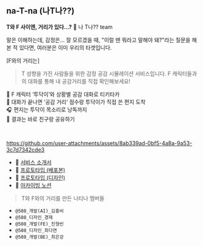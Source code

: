 ## na-T-na (나T나??)

**T와 F 사이엔, 거리가 있다...?** 📏 나 T나?? team

말은 이해하는데, 감정은... 잘 모르겠을 때,
"이럴 땐 뭐라고 말해야 돼?"라는 질문을 해본 적 있다면,
여러분은 이미 우리의 타겟입니다.

[F와의 거리는]
> T 성향을 가진 사람들을 위한 감정 공감 시뮬레이션 서비스입니다.
> F 캐릭터들과의 대화를 통해 내 공감거리를 직접 확인해보세요!


💬 F 캐릭터 ‘투닥이’와 상황별 공감 대화로 티키타카 <br>
💌 대화가 끝나면 ‘공감 거리’ 점수랑 투닥이가 직접 쓴 편지 도착 <br>
🎧 편지는 투닥이 목소리로 낭독까지 <br>
👐 결과는 바로 친구랑 공유하기 <br>

<br>


https://github.com/user-attachments/assets/8ab339ad-0bf5-4a8a-9a53-3c7d7342cde3



- 🔗 [서비스 소개서](https://www.figma.com/deck/SD6UF09n5KP2CCGeGRwzgb/F%EC%99%80%EC%9D%98-%EA%B1%B0%EB%A6%AC---%EC%84%9C%EB%B9%84%EC%8A%A4-%EC%86%8C%EA%B0%9C%EC%84%9C?kind=deck&node-id=1-4682)
- 🔗 [프로토타입 (배포본)](https://na-t-na-fe.vercel.app/)
- 🔗 [프로토타입 (디자인)](https://www.figma.com/proto/7eDduxXiOZG4jbRbQrbiO5/%EB%82%98%ED%8B%B0%EB%82%98-%ED%94%84%EB%A1%9C%ED%86%A0%ED%83%80%EC%9E%85?content-scaling=fixed&kind=proto&node-id=1-3565&page-id=0%3A1&scaling=min-zoom&starting-point-node-id=1%3A3508)
- 🔗 [아카이빙 노션](https://ubiquitous-blackberry-1d3.notion.site/2483cff2c9eb805eb6edc5cc93cf8e2b)


> T와 F와의 거리를 만든 나티나 멤버들
- `@508_개발(AI)_김홍비` 
- `@508_디자인_경재` 
- `@508_개발(FE)_진형빈` 
- `@508_디자인_최다연` 
- `@508_개발(BE)_최은강`
